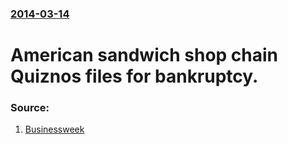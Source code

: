 ### [2014-03-14](/news/2014/03/14/index.md)

# American sandwich shop chain Quiznos files for bankruptcy. 




### Source:

1. [Businessweek](http://www.businessweek.com/news/2014-03-14/quiznos-follows-sbarro-into-bankruptcy-as-competition-grows-1)
